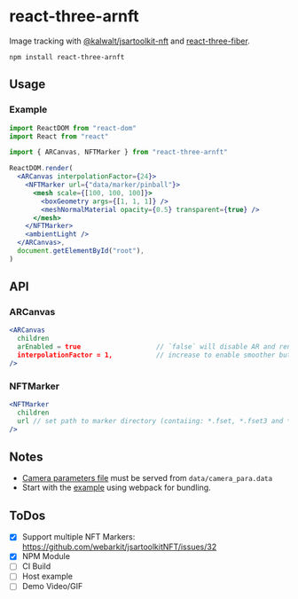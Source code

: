 # react-three-arnft

Image tracking with [@kalwalt/jsartoolkit-nft](https://github.com/webarkit/jsartoolkitNFT) and [react-three-fiber](https://github.com/pmndrs/react-three-fiber).

```
npm install react-three-arnft
```

## Usage

### Example

```jsx
import ReactDOM from "react-dom"
import React from "react"

import { ARCanvas, NFTMarker } from "react-three-arnft"

ReactDOM.render(
  <ARCanvas interpolationFactor={24}>
    <NFTMarker url={"data/marker/pinball"}>
      <mesh scale={[100, 100, 100]}>
        <boxGeometry args={[1, 1, 1]} />
        <meshNormalMaterial opacity={0.5} transparent={true} />
      </mesh>
    </NFTMarker>
    <ambientLight />
  </ARCanvas>,
  document.getElementById("root"),
)
```

## API

### ARCanvas

```jsx
<ARCanvas
  children
  arEnabled = true                   // `false` will disable AR and render children into regular r3f <Canvas />
  interpolationFactor = 1,           // increase to enable smoother but slower tracking
/>
```

### NFTMarker

```jsx
<NFTMarker
  children
  url // set path to marker directory (contaiing: *.fset, *.fset3 and *.iset)
/>
```

## Notes

- [Camera parameters file](./example/data/camera_para.dat) must be served from `data/camera_para.data`
- Start with the [example](./example) using webpack for bundling.

## ToDos

- [x] Support multiple NFT Markers: https://github.com/webarkit/jsartoolkitNFT/issues/32
- [x] NPM Module
- [ ] CI Build
- [ ] Host example
- [ ] Demo Video/GIF
